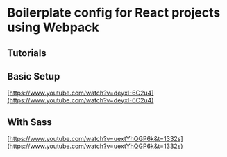# Boilerplate config for React projects using Webpack


## Tutorials

## Basic Setup
[https://www.youtube.com/watch?v=deyxI-6C2u4](https://www.youtube.com/watch?v=deyxI-6C2u4)

## With Sass
[https://www.youtube.com/watch?v=uextYhQGP6k&t=1332s](https://www.youtube.com/watch?v=uextYhQGP6k&t=1332s)


